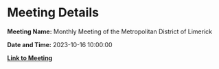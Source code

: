 # Meeting Details

**Meeting Name:** Monthly Meeting of the Metropolitan District of Limerick

**Date and Time:** 2023-10-16 10:00:00

**[Link to Meeting](https://www.limerick.ie/council/whats-on/monthly-meeting-of-the-metropolitan-district-of-limerick-6)**
